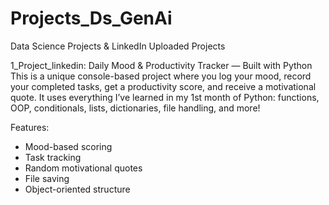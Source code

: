 # Projects_Ds_GenAi
Data Science Projects &amp; LinkedIn Uploaded Projects

1_Project_linkedin:
Daily Mood & Productivity Tracker — Built with Python
This is a unique console-based project where you log your mood, record your completed tasks, get a productivity score, and receive a motivational quote.
It uses everything I’ve learned in my 1st month of Python: functions, OOP, conditionals, lists, dictionaries, file handling, and more!

Features:
- Mood-based scoring
- Task tracking
- Random motivational quotes
- File saving
- Object-oriented structure


